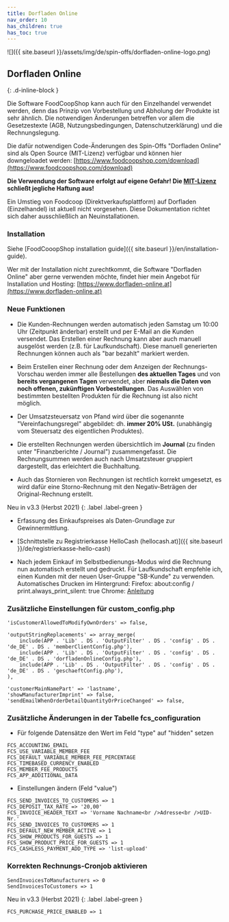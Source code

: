 ```yaml
---
title: Dorfladen Online
nav_order: 10
has_children: true
has_toc: true
---
```


![]({{ site.baseurl }}/assets/img/de/spin-offs/dorfladen-online-logo.png)

## Dorfladen Online
{: .d-inline-block }

Die Software FoodCoopShop kann auch für den Einzelhandel verwendet werden, denn das Prinzip von Vorbestellung und Abholung der Produkte ist sehr ähnlich. Die notwendigen Änderungen betreffen vor allem die Gesetzestexte (AGB, Nutzungsbedingungen, Datenschutzerklärung) und die Rechnungslegung.

Die dafür notwendigen Code-Änderungen des Spin-Offs "Dorfladen Online" sind als Open Source (MIT-Lizenz) verfügbar und können hier downgeloadet werden:
[https://www.foodcoopshop.com/download](https://www.foodcoopshop.com/download)

**Die Verwendung der Software erfolgt auf eigene Gefahr! Die [MIT-Lizenz]({{site.repo_url}}/blob/develop/LICENSE) schließt jegliche Haftung aus!**

Ein Umstieg von Foodcoop (Direktverkaufsplattform) auf Dorfladen (Einzelhandel) ist aktuell nicht vorgesehen. Diese Dokumentation richtet sich daher ausschließlich an Neuinstallationen.

### Installation

Siehe [FoodCooopShop installation guide]({{ site.baseurl }}/en/installation-guide).

Wer mit der Installation nicht zurechtkommt, die Software "Dorfladen Online" aber gerne verwenden möchte, findet hier mein Angebot für Installation und Hosting: [https://www.dorfladen-online.at](https://www.dorfladen-online.at)


### Neue Funktionen

* Die Kunden-Rechnungen werden automatisch jeden Samstag um 10:00 Uhr (Zeitpunkt änderbar) erstellt und per E-Mail an die Kunden versendet. Das Erstellen einer Rechnung kann aber auch manuell ausgelöst werden (z.B. für Laufkundschaft). Diese manuell generierten Rechnungen können auch als "bar bezahlt" markiert werden.

* Beim Erstellen einer Rechnung oder dem Anzeigen der Rechnungs-Vorschau werden immer alle Bestellungen **des aktuellen Tages** und von **bereits vergangenen Tagen** verwendet, aber **niemals die Daten von noch offenen, zukünftigen Vorbestellungen**. Das Auswählen von bestimmten bestellten Produkten für die Rechnung ist also nicht möglich.

* Der Umsatzsteuersatz von Pfand wird über die sogenannte "Vereinfachungsregel" abgebildet: dh. **immer 20% USt.** (unabhängig vom Steuersatz des eigentlichen Produktes).

* Die erstellten Rechnungen werden übersichtlich im **Journal** (zu finden unter "Finanzberichte / Journal") zusammengefasst. Die Rechnungsummen werden auch nach Umsatzsteuer gruppiert dargestellt, das erleichtert die Buchhaltung.

* Auch das Stornieren von Rechnungen ist rechtlich korrekt umgesetzt, es wird dafür eine Storno-Rechnung mit den Negativ-Beträgen der Original-Rechnung erstellt.

Neu in v3.3 (Herbst 2021)
{: .label .label-green }

* Erfassung des Einkaufspreises als Daten-Grundlage zur Gewinnermittlung.
* [Schnittstelle zu Registrierkasse HelloCash (hellocash.at)]({{ site.baseurl }}/de/registrierkasse-hello-cash)

* Nach jedem Einkauf im Selbstbedienungs-Modus wird die Rechnung nun automatisch erstellt und gedruckt. Für Laufkundschaft empfehle ich, einen Kunden mit der neuen User-Gruppe "SB-Kunde" zu verwenden.
Automatisches Drucken im Hintergrund: Firefox: about:config / print.always_print_silent: true
Chrome: [Anleitung](https://help.brightpearl.com/hc/en-us/articles/360028542572-Chrome-settings-for-silent-printing)


### Zusätzliche Einstellungen für custom_config.php

```
'isCustomerAllowedToModifyOwnOrders' => false,

'outputStringReplacements' => array_merge(
    include(APP . 'Lib' . DS . 'OutputFilter' . DS . 'config' . DS . 'de_DE' . DS . 'memberClientConfig.php'),
    include(APP . 'Lib' . DS . 'OutputFilter' . DS . 'config' . DS . 'de_DE' . DS . 'dorfladenOnlineConfig.php'),
    include(APP . 'Lib' . DS . 'OutputFilter' . DS . 'config' . DS . 'de_DE' . DS . 'geschaeftConfig.php'),
),

'customerMainNamePart' => 'lastname',
'showManufacturerImprint' => false,
'sendEmailWhenOrderDetailQuantityOrPriceChanged' => false,
```

### Zusätzliche Änderungen in der Tabelle fcs_configuration

* Für folgende Datensätze den Wert im Feld "type" auf "hidden" setzen

```
FCS_ACCOUNTING_EMAIL
FCS_USE_VARIABLE_MEMBER_FEE
FCS_DEFAULT_VARIABLE_MEMBER_FEE_PERCENTAGE
FCS_TIMEBASED_CURRENCY_ENABLED
FCS_MEMBER_FEE_PRODUCTS
FCS_APP_ADDITIONAL_DATA
```

* Einstellungen ändern (Feld "value")

```
FCS_SEND_INVOICES_TO_CUSTOMERS => 1
FCS_DEPOSIT_TAX_RATE => '20,00'
FCS_INVOICE_HEADER_TEXT => 'Vorname Nachname<br />Adresse<br />UID-Nr.'
FCS_SEND_INVOICES_TO_CUSTOMERS => 1
FCS_DEFAULT_NEW_MEMBER_ACTIVE => 1
FCS_SHOW_PRODUCTS_FOR_GUESTS => 1
FCS_SHOW_PRODUCT_PRICE_FOR_GUESTS => 1
FCS_CASHLESS_PAYMENT_ADD_TYPE => 'list-upload'
```


### Korrekten Rechnungs-Cronjob aktivieren
```
SendInvoicesToManufacturers => 0
SendInvoicesToCustomers => 1
```

Neu in v3.3 (Herbst 2021)
{: .label .label-green }
```
FCS_PURCHASE_PRICE_ENABLED => 1
```
